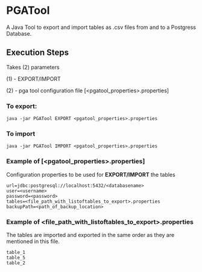 # PGATool
A Java Tool to export and import tables as .csv files from and to a Postgress Database.

## Execution Steps
Takes (2) parameters

(1) - EXPORT/IMPORT

(2) - pga tool configuration file [<pgatool_properties>.properties]

### To export:
```
java -jar PGATool EXPORT <pgatool_properties>.properties 
```

### To import 

```
java -jar PGATool IMPORT <pgatool_properties>.properties
```
### Example of  [<pgatool_properties>.properties]
Configuration properties to be used for **EXPORT/IMPORT** the tables
```
url=jdbc:postgresql://localhost:5432/<databasename>
user=<username>
password=<password>
tables=<file_path_with_listoftables_to_export>.properties
backupPath=<path_of_backup_location>
```

### Example of <file_path_with_listoftables_to_export>.properties
The tables are imported and exported in the same order as they are mentioned in this file.
```
table_1
table_5
table_2
```
